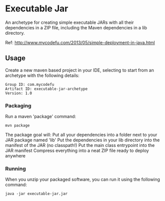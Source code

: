 # Executable Jar
An archetype for creating simple executable JARs with all their dependencies in a ZIP file, including the Maven dependencies in a lib directory.

Ref: http://www.mycodefu.com/2013/05/simple-deployment-in-java.html

## Usage
Create a new maven based project in your IDE, selecting to start from an archetype with the following details:

```
Group ID: com.mycodefu
Artifact ID: executable-jar-archetype
Version: 1.0
```

### Packaging
Run a maven 'package' command:
```
mvn package
```
The package goal will:
Put all your dependencies into a folder next to your JAR package named 'lib'
Put the dependencies in your lib directory into the manifest of the JAR (no classpath!)
Put the main class entrypoint into the JAR manifest
Compress everything into a neat ZIP file ready to deploy anywhere

### Running
When you unzip your packaged software, you can run it using the following command:

```
java -jar executable-jar.jar
```

